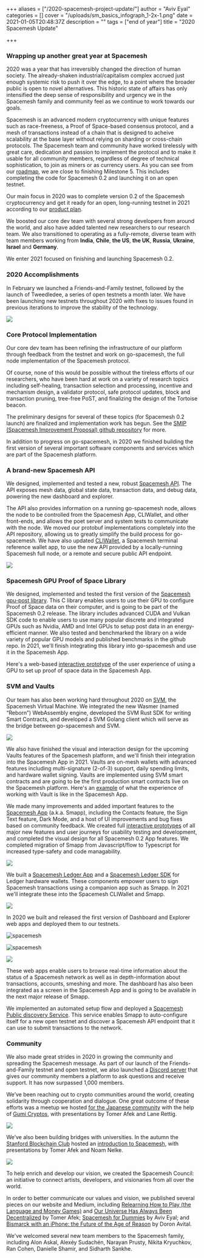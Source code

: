 +++
aliases = ["/2020-spacemesh-project-update/"]
author = "Aviv Eyal"
categories = []
cover = "/uploads/sm_basics_infograph_1-2x-1.png"
date = 2021-01-05T20:48:37Z
description = ""
tags = ["end of year"]
title = "2020 Spacemesh Update"

+++
### Wrapping up another great year at Spacemesh

2020 was a year that has irreversibly changed the direction of human society. The already-shaken industrial/capitalism complex accrued just enough systemic risk to push it over the edge, to a point where the broader public is open to novel alternatives. This historic state of affairs has only intensified the deep sense of responsibility and urgency we in the Spacemesh family and community feel as we continue to work towards our goals.

Spacemesh is an advanced modern cryptocurrency with unique features such as race-freeness, a Proof of Space-based consensus protocol, and a mesh of transactions instead of a chain that is designed to acheive scalability at the base layer without relying on sharding or cross-chain protocols. The Spacemesh team and community have worked tirelessly with great care, dedication and passion to implement the protocol and to make it usable for all community members, regardless of degree of technical sophistication, to join as miners or as currency users. As you can see from our [roadmap](https://product.spacemesh.io/#/?id=tldr-2020-and-2021-roadmap), we are close to finishing Milestone 5. This includes completing the code for Spacemesh 0.2 and launching it on an open testnet.

Our main focus in 2020 was to complete version 0.2 of the Spacemesh cryptocurrency and get it ready for an open, long-running testnet in 2021 according to our [product plan](https://product.spacemesh.io/#/README).

We boosted our core dev team with several strong developers from around the world, and also have added talented new researchers to our research team. We also transitioned to operating as a fully-remote, diverse team with team members working from **India**, **Chile**, **the US**, **the UK**, **Russia**, **Ukraine**, **Israel** and **Germany**.

We enter 2021 focused on finishing and launching Spacemesh 0.2.

### 2020 Accomplishments

In February we launched a Friends-and-Family testnet, followed by the launch of Tweedledee, a series of open testnets a month later. We have been launching new testnets throughout 2020 with fixes to issues found in previous iterations to improve the stability of the technology.

![](/uploads/happy_new_year.gif)

### Core Protocol Implementation

Our core dev team has been refining the infrastructure of our platform through feedback from the testnet and work on go-spacemesh, the full node implementation of the Spacemesh protocol.

Of course, none of this would be possible without the tireless efforts of our researchers, who have been hard at work on a variety of research topics including self-healing, transaction selection and processing, incentive and mechanism design, a validator protocol, safe protocol updates, block and transaction pruning, tree-free PoST, and finalizing the design of the Tortoise beacon.

The preliminary designs for several of these topics (for Spacemesh 0.2 launch) are finalized and implementation work has begun. See the [SMIP (Spacemesh Improvement Proposal) github repository](https://github.com/spacemeshos/SMIPS/issues) for more.

In addition to progress on go-spacemesh, in 2020 we finished building the first version of several important software components and services which are part of the Spacemesh platform.

### A brand-new Spacemesh API

We designed, implemented and tested a new, robust [Spacemesh API](https://github.com/spacemeshos/api/). The API exposes mesh data, global state data, transaction data, and debug data, powering the new dashboard and explorer.

The API also provides information on a running go-spacemesh node, allows the node to be controlled from the Spacemesh App, CLIWallet, and other front-ends, and allows the poet server and system tests to communicate with the node. We moved our protobuf implementations completely into the API repository, allowing us to greatly simplify the build process for go-spacemesh. We have also updated [CLIWallet](https://github.com/spacemeshos/cli-wallet), a Spacemesh terminal reference wallet app, to use the new API provided by a locally-running Spacemesh full node, or a remote and secure public API endpoint.

![](/uploads/cli_wallet.png)

### Spacemesh GPU Proof of Space Library

We designed, implemented and tested the first version of the [Spacemesh gpu-post library](https://github.com/spacemeshos/gpu-post). This C library enables users to use their GPU to configure Proof of Space data on their computer, and is going to be part of the Spacemesh 0.2 release. The library includes advanced CUDA and Vulkan SDK code to enable users to use many popular discrete and integrated GPUs such as Nvidia, AMD and Intel GPUs to setup post data in an energy-efficient manner. We also tested and benchmarked the library on a wide variety of popular GPU models and published benchmarks in the github repo. In 2021, we'll finish integrating this library into go-spacemesh and use it in the Spacemesh App.

Here's a web-based [interactive prototype](https://www.figma.com/proto/6bbFkIAzVu36bIpUNnMqoy/Smapp-Designs?node-id=4847%3A8399&viewport=872%2C486%2C0.07435446232557297&scaling=min-zoom) of the user experience of using a GPU to set up proof of space data in the Spacemesh App.

### SVM and Vaults

Our team has also been working hard throughout 2020 on [SVM](https://github.com/spacemeshos/svm), the Spacemesh Virtual Machine. We integrated the new Wasmer (named “Reborn”) WebAssembly engine, developed the SVM Rust SDK for writing Smart Contracts, and developed a SVM Golang client which will serve as the bridge between go-spacemesh and SVM.

![](/uploads/sm_vaults.png)

We also have finished the visual and interaction design for the upcoming Vaults features of the Spacemesh platform, and we'll finish their integration into the Spacemesh App in 2021. Vaults are on-mesh wallets with advanced features including multi-signature (2-of-3) support, daily spending limits, and hardware wallet signing. Vaults are implemented using SVM smart contracts and are going to be the first production smart contracts live on the Spacemesh platform. Here's an [example](https://www.figma.com/proto/6bbFkIAzVu36bIpUNnMqoy/Smapp-Designs?node-id=4818%3A18504&viewport=771%2C511%2C0.12224031984806061&scaling=min-zoom) of what the experience of working with Vault is like in the Spacemesh App.

We made many improvements and added important features to the [Spacemesh App](https://github.com/spacemeshos/smapp) (a.k.a. Smapp), including the Contacts feature, the Sign Text feature, Dark Mode, and a host of UI improvements and bug fixes based on community feedback. We created full [interactive prototypes](https://product.spacemesh.io/#/smapp_wallets_flows) of all major new features and user journeys for usability testing and development, and completed the visual design for all Spacemesh 0.2 App features. We completed migration of Smapp from Javascript/flow to Typescript for increased type-safety and code managability.

![](/uploads/smapp.png)

We built a [Spacemesh Ledger App](https://github.com/spacemeshos/ledger-app) and a [Spacemesh Ledger SDK](https://github.com/spacemeshos/ledger-sdk) for Ledger hardware wallets. These components empower users to sign Spacemesh transactions using a companion app such as Smapp. In 2021 we'll integrate these into the Spacemesh CLIWallet and Smapp.

![](/uploads/ledger.jpeg)

In 2020 we built and released the first version of Dashboard and Explorer web apps and deployed them to our testnets.

![spacemesh](/uploads/spacemesh_dashboard-1.png)

![spacemesh](/uploads/spacemesh_explorer-1.png)

![](/uploads/dash_arch_chart.png)

These web apps enable users to browse real-time information about the status of a Spacemesh network as well as in depth-information about transactions, accounts, smeshing and more. The dashboard has also been integrated as a screen in the Spacemesh App and is going to be available in the next major release of Smapp.

We implemented an automated setup flow and deployed a [Spacemesh Public discovery Service](https://discover.spacemesh.io/networks.json). This service enables Smapp to auto-configure itself for a new open testnet and discover a Spacemesh API endpoint that it can use to submit transactions to the network.

### Community

We also made great strides in 2020 in growing the community and spreading the Spacemesh message. As part of our launch of the Friends-and-Family testnet and open testnet, we also launched a [Discord server](https://chat.spacemesh.io/) that gives our community members a platform to ask questions and receive support. It has now surpassed 1,000 members.

We’ve been reaching out to crypto communities around the world, creating solidarity through cooperation and dialogue. One great outcome of these efforts was a meetup we hosted [for the Japanese community](https://youtu.be/tzA8UvL68yc) with the help of [Gumi Cryptos](https://www.gumi-cryptos.com/), with presentations by Tomer Afek and Lane Rettig.

![](/uploads/gumi_screenshot.png)

We’ve also been building bridges with universities. In the autumn the [Stanford Blockchain Club](https://blockchain.stanford.edu/) hosted an [introduction to Spacemesh](https://youtu.be/jk5xgjmfX3M), with presentations by Tomer Afek and Noam Nelke.

![](/uploads/stanford_event.png)

To help enrich and develop our vision, we created the Spacemesh Council: an initiative to connect artists, developers, and visionaries from all over the world.

In order to better communicate our values and vision, we published several pieces on our website and Medium, including [Relearning How to Play (the Language and Money Games)](https://spacemesh.io/blog/relearning-how-to-play-the-language-and-money-games/) and [Our Universe Has Always Been Decentralized](https://spacemesh.io/blog/our-universe-has-always-been-decentralized/) by Tomer Afek; [Spacemesh for Dummies](https://spacemesh.io/blog/spacemesh-for-dummies/) by Aviv Eyal; and [Bismarck with an iPhone: the Future of the Age of Reason](https://spacemesh.io/blog/bismarck-with-an-iphone-the-future-of-the-age-of-reason/) by Doron Avital.

We've welcomed several new team members to the Spacemesh family, including Alon Askal, Alexéy Sudachén, Narayan Prusty, Nikita Kryuchkov, Ran Cohen, Danielle Shamir, and Sidharth Sankhe.

<!-- Onwards and upwards! -->